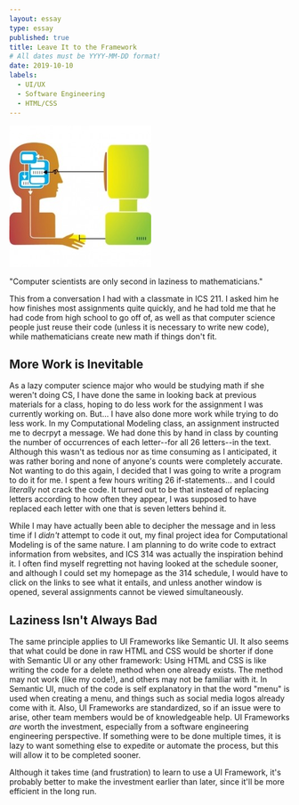 ```yaml
---
layout: essay
type: essay
published: true
title: Leave It to the Framework
# All dates must be YYYY-MM-DD format!
date: 2019-10-10
labels:
  - UI/UX
  - Software Engineering
  - HTML/CSS
---
```

<img class="ui medium left floated image" src="../images/hci-image.jpg">

"Computer scientists are only second in laziness to mathematicians."
 
This from a conversation I had with a classmate in ICS 211. I asked him he how finishes most assignments quite quickly, and he had told me that he had code from high school to go off of, as well as that computer science people just reuse their code (unless it is necessary to write new code), while mathematicians create new math if things don't fit. 




## More Work is Inevitable
As a lazy computer science major who would be studying math if she weren't doing CS, I have done the same in looking back at previous materials for a class, hoping to do less work for the assignment I was currently working on. But... I have also done more work while trying to do less work. In my Computational Modeling class, an assignment instructed me to decrpyt a message. We had done this by hand in class by counting the number of occurrences of each letter--for all 26 letters--in the text. Although this wasn't as tedious nor as time consuming as I anticipated, it was rather boring and none of anyone's counts were completely accurate. Not wanting to do this again, I decided that I was going to write a program to do it for me. I spent a few hours writing 26 if-statements... and I could *literally* not crack the code. It turned out to be that instead of replacing letters according to how often they appear, I was supposed to have replaced each letter with one that is seven letters behind it. 

While I may have actually been able to decipher the message and in less time if I *didn't* attempt to code it out, my final project idea for Computational Modeling is of the same nature. I am planning to do write code to extract information from websites, and ICS 314 was actually the inspiration behind it. I often find myself regretting not having looked at the schedule sooner, and although I could set my homepage as the 314 schedule, I would have to click on the links to see what it entails, and unless another window is opened, several assignments cannot be viewed simultaneously.

## Laziness Isn't Always Bad
The same principle applies to UI Frameworks like Semantic UI. It also seems that what could be done in raw HTML and CSS would be shorter if done with Semantic UI or any other framework: Using HTML and CSS is like writing the code for a delete method when one already exists. The method may not work (like my code!), and others may not be familiar with it. In Semantic UI, much of the code is self explanatory in that the word "menu" is used when creating a menu, and things such as social media logos already come with it. Also, UI Frameworks are standardized, so if an issue were to arise, other team members would be of knowledgeable help. UI Frameworks *are* worth the investment, especially from a software engineering engineering perspective. If something were to be done multiple times, it is lazy to want something else to expedite or automate the process, but this will allow it to be completed sooner.

Although it takes time (and frustration) to learn to use a UI Framework, it's probably better to make the investment earlier than later, since it'll be more efficient in the long run. 


